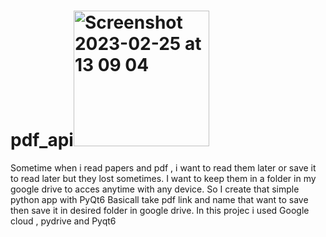 # pdf_api<img width="217" alt="Screenshot 2023-02-25 at 13 09 04" src="https://user-images.githubusercontent.com/46287166/221351409-7d32b725-b386-44fe-bc7e-d2988492a17d.png">



Sometime when i read papers and pdf , i want to read them later or save it to read later but they lost sometimes.
I want to keep them in a folder in my google drive to acces anytime with any device.
So I create that simple python app with PyQt6
Basicall take pdf link and name that want to save then save it in desired folder in google drive.
In this projec i used Google cloud , pydrive and Pyqt6 
